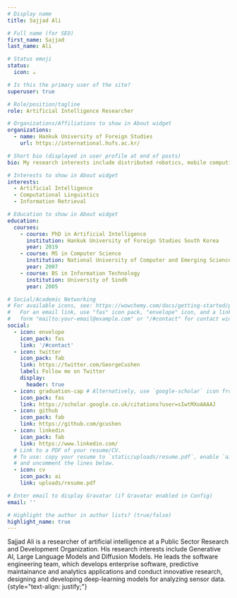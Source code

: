 ```yaml
---
# Display name
title: Sajjad Ali

# Full name (for SEO)
first_name: Sajjad
last_name: Ali

# Status emoji
status:
  icon: ☕️

# Is this the primary user of the site?
superuser: true

# Role/position/tagline
role: Artificial Intelligence Researcher

# Organizations/Affiliations to show in About widget
organizations:
  - name: Hankuk University of Foreign Studies
    url: https://international.hufs.ac.kr/

# Short bio (displayed in user profile at end of posts)
bio: My research interests include distributed robotics, mobile computing and programmable matter.

# Interests to show in About widget
interests:
  - Artificial Intelligence
  - Computational Linguistics
  - Information Retrieval

# Education to show in About widget
education:
  courses:
    - course: PhD in Artificial Intelligence
      institution: Hankuk University of Foreign Studies South Korea
      year: 2019
    - course: MS in Computer Science
      institution: National University of Computer and Emerging Science NUCES-FAST
      year: 2007
    - course: BS in Information Technology
      institution: University of Sindh
      year: 2005

# Social/Academic Networking
# For available icons, see: https://wowchemy.com/docs/getting-started/page-builder/#icons
#   For an email link, use "fas" icon pack, "envelope" icon, and a link in the
#   form "mailto:your-email@example.com" or "/#contact" for contact widget.
social:
  - icon: envelope
    icon_pack: fas
    link: '/#contact'
  - icon: twitter
    icon_pack: fab
    link: https://twitter.com/GeorgeCushen
    label: Follow me on Twitter
    display:
      header: true
  - icon: graduation-cap # Alternatively, use `google-scholar` icon from `ai` icon pack
    icon_pack: fas
    link: https://scholar.google.co.uk/citations?user=sIwtMXoAAAAJ
  - icon: github
    icon_pack: fab
    link: https://github.com/gcushen
  - icon: linkedin
    icon_pack: fab
    link: https://www.linkedin.com/
  # Link to a PDF of your resume/CV.
  # To use: copy your resume to `static/uploads/resume.pdf`, enable `ai` icons in `params.yaml`,
  # and uncomment the lines below.
  - icon: cv
    icon_pack: ai
    link: uploads/resume.pdf

# Enter email to display Gravatar (if Gravatar enabled in Config)
email: ''

# Highlight the author in author lists? (true/false)
highlight_name: true
---
```


Sajjad Ali is a researcher of artificial intelligence at a Public Sector Research and Development Organization. His research interests include Generative AI, Large Language Models and Diffusion Models. He leads the software engineering team, which develops enterprise software, predictive maintainance and analytics applications and conduct innovative research, designing and developing deep-learning models for analyzing sensor data.
{style="text-align: justify;"}
